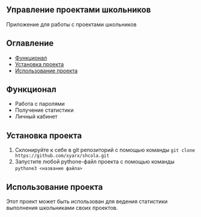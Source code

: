 ## Управление проектами школьников

Приложение для работы с проектами школьников

## Оглавление 
- [Функционал](#функционал)
- [Установка проекта](#установка-проекта)
- [Использование проекта](#использование-проекта)

## Функционал
- Работа с паролями
- Получение статистики
- Личный кабинет

## Установка проекта
1. Склонируйте к себе в git репозиторий с помощью команды `git clone https://github.com/xyarx/shcola.git `
2. Запустите любой pythone-файл проекта с помощью команды `pythone3 <название файла>`

## Использование проекта

Этот проект может быть использован для ведения статистики выполнения школьниками своих проектов.